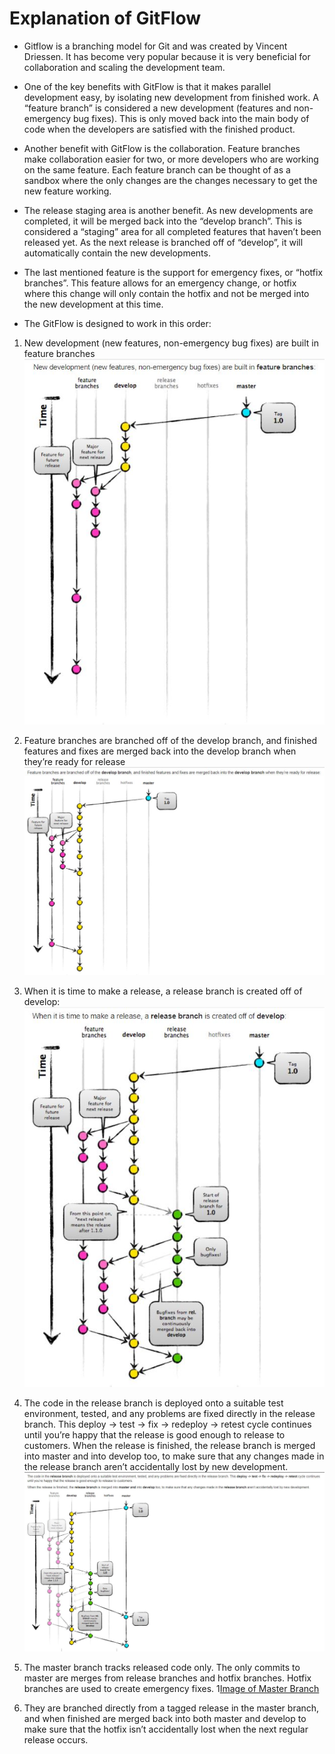 # Explanation of GitFlow

* Gitflow is a branching model for Git and was created by Vincent Driessen. It has become very popular because it is very beneficial for collaboration and scaling the development team. 

* One of the key benefits with GitFlow is that it makes parallel development easy, by isolating new development from finished work. A “feature branch” is considered a new development (features and non-emergency bug fixes). This is only moved back into the main body of code when the developers are satisfied with the finished product. 

* Another benefit with GitFlow is the collaboration. Feature branches make collaboration easier for two, or more developers who are working on the same feature. Each feature branch can be thought of as a sandbox where the only changes are the changes necessary to get the new feature working. 

* The release staging area is another benefit. As new developments are completed, it will be merged back into the “develop branch”. This is considered a “staging” area for all completed features that haven’t been released yet. As the next release is branched off of “develop”, it will automatically contain the new developments.

* The last mentioned feature is the support for emergency fixes, or “hotfix branches”. This feature allows for an emergency change, or hotfix where this change will only contain the hotfix and not be merged into the new development at this time. 

* The GitFlow is designed to work in this order:

1. New development (new features, non-emergency bug fixes) are built in feature branches
![Image of Feature Branch](./Git_CI_GitFlow/1_FeatureBranch.jpg)

2. Feature branches are branched off of the develop branch, and finished features and fixes are merged back into the develop branch when they’re ready for release
![Image of Develop Branch](./Git_CI_GitFlow/2_DevBranch.jpg)

3. When it is time to make a release, a release branch is created off of develop:
![Image of Release Branch](./Git_CI_GitFlow/3_ReleaseBranch.jpg)

4. The code in the release branch is deployed onto a suitable test environment, tested, and any problems are fixed directly in the release branch. This deploy -> test -> fix -> redeploy -> retest cycle continues until you’re happy that the release is good enough to release to customers. When the release is finished, the release branch is merged into master and into develop too, to make sure that any changes made in the release branch aren’t accidentally lost by new development.
![Image of Release Branch](./Git_CI_GitFlow/4_ReleaseBranch.jpg)

5. The master branch tracks released code only. The only commits to master are merges from release branches and hotfix branches. Hotfix branches are used to create emergency fixes. 
1[Image of Master Branch](./Git_CI_GitFlow/5_MasterBranch.jpg)

6. They are branched directly from a tagged release in the master branch, and when finished are merged back into both master and develop to make sure that the hotfix isn’t accidentally lost when the next regular release occurs.
